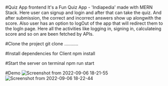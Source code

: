 #Quiz App frontend
It's a Fun Quiz App - 'Indiapedia' made with MERN Stack. Here user can signup and login and after that can take the quiz. And after submission, the correct and incorrect answers show up alongwith the score. Also user has an option to logOut of the app that will redirect them to the logIn page. Here all the activities like logging in, signing in, calculateing score and so on are been fetched by APIs.

#Clone the project
git clone ...........

#Install dependencies for Client
  npm install
  
#Start the server on terminal
  npm run start
  
#Demo
![Screenshot from 2022-09-06 18-21-55](https://user-images.githubusercontent.com/94340974/188640041-073c53b0-e4ad-469f-96a5-bdd34ae50668.png)
![Screenshot from 2022-09-06 18-22-44](https://user-images.githubusercontent.com/94340974/188640162-68450703-9960-4c2b-83ac-c529a1f359b3.png)
